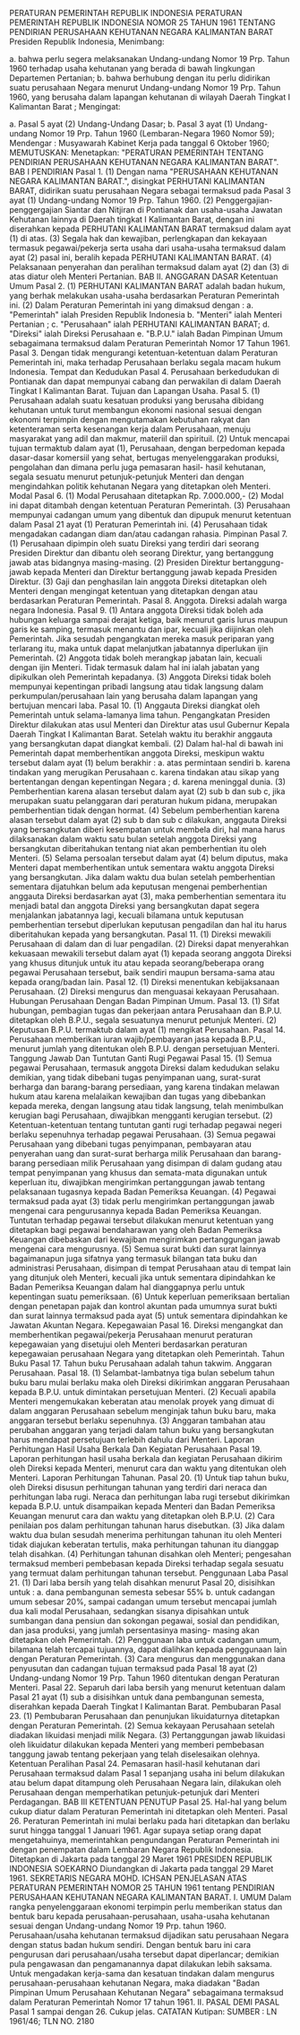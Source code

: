  PERATURAN PEMERINTAH REPUBLIK INDONESIA PERATURAN PEMERINTAH REPUBLIK INDONESIA NOMOR 25 TAHUN 1961 TENTANG PENDIRIAN PERUSAHAAN KEHUTANAN NEGARA KALIMANTAN BARAT Presiden Republik Indonesia,
Menimbang:

a. bahwa perlu segera melaksanakan Undang-undang Nomor 19 Prp. Tahun 1960 terhadap usaha kehutanan yang berada di bawah lingkungan Departemen Pertanian;
b. bahwa berhubung dengan itu perlu didirikan suatu perusahaan Negara menurut Undang-undang Nomor 19 Prp. Tahun 1960, yang berusaha dalam lapangan kehutanan di wilayah Daerah Tingkat I Kalimantan Barat ;
Mengingat:

a. Pasal 5 ayat (2) Undang-Undang Dasar;
b. Pasal 3 ayat (1) Undang-undang Nomor 19 Prp. Tahun 1960 (Lembaran-Negara 1960 Nomor 59); Mendengar : Musyawarah Kabinet Kerja pada tanggal 6 Oktober 1960;
MEMUTUSKAN:
 Menetapkan: "PERATURAN PEMERINTAH TENTANG PENDIRIAN PERUSAHAAN KEHUTANAN NEGARA KALIMANTAN BARAT".
BAB I PENDIRIAN Pasal 1.
(1) Dengan nama "PERUSAHAAN KEHUTANAN NEGARA KALIMANTAN BARAT.", disingkat PERHUTANI KALIMANTAN BARAT, didirikan suatu perusahaan Negara sebagai termaksud pada Pasal 3 ayat (1) Undang-undang Nomor 19 Prp. Tahun 1960.
(2) Penggergajian-penggergajian Siantar dan Nitjiran di Pontianak dan usaha-usaha Jawatan Kehutanan lainnya di Daerah tingkat I Kalimantan Barat, dengan ini diserahkan kepada PERHUTANI KALIMANTAN BARAT termaksud dalam ayat (1) di atas.
(3) Segala hak dan kewajiban, perlengkapan dan kekayaan termasuk pegawai/pekerja serta usaha dari usaha-usaha termaksud dalam ayat (2) pasal ini, beralih kepada PERHUTANI KALIMANTAN BARAT.
(4) Pelaksanaan penyerahan dan peralihan termaksud dalam ayat (2) dan (3) di atas diatur oleh Menteri Pertanian. BAB II. ANGGARAN DASAR Ketentuan Umum Pasal 2.
(1) PERHUTANI KALIMANTAN BARAT adalah badan hukum, yang berhak melakukan usaha-usaha berdasarkan Peraturan Pemerintah ini.
(2) Dalam Peraturan Pemerintah ini yang dimaksud dengan :
a. "Pemerintah" ialah Presiden Republik Indonesia b. "Menteri" ialah Menteri Pertanian ;
c. "Perusahaan" ialah PERHUTANI KALIMANTAN BARAT;
d. "Direksi" ialah Direksi Perusahaan e. "B.P.U." ialah Badan Pimpinan Umum sebagaimana termaksud dalam Peraturan Pemerintah Nomor 17 Tahun 1961. Pasal 3. Dengan tidak mengurangi ketentuan-ketentuan dalam Peraturan Pemerintah ini, maka terhadap Perusahaan berlaku segala macam hukum Indonesia. Tempat dan Kedudukan Pasal 4. Perusahaan berkedudukan di Pontianak dan dapat mempunyai cabang dan perwakilan di dalam Daerah Tingkat I Kalimantan Barat. Tujuan dan Lapangan Usaha. Pasal 5.
(1) Perusahaan adalah suatu kesatuan produksi yang berusaha dibidang kehutanan untuk turut membangun ekonomi nasional sesuai dengan ekonomi terpimpin dengan mengutamakan kebutuhan rakyat dan ketenteraman serta kesenangan kerja dalam Perusahaan, menuju masyarakat yang adil dan makmur, materiil dan spirituil.
(2) Untuk mencapai tujuan termaktub dalam ayat (1), Perusahaan, dengan berpedoman kepada dasar-dasar komersiil yang sehat, bertugas menyelenggarakan produksi, pengolahan dan dimana perlu juga pemasaran hasil- hasil kehutanan, segala sesuatu menurut petunjuk-petunjuk Menteri dan dengan mengindahkan politik kehutanan Negara yang ditetapkan oleh Menteri. Modal Pasal 6.
(1) Modal Perusahaan ditetapkan Rp. 7.000.000,- (2) Modal ini dapat ditambah dengan ketentuan Peraturan Pemerintah.
(3) Perusahaan mempunyai cadangan umum yang dibentuk dan dipupuk menurut ketentuan dalam Pasal 21 ayat (1) Peraturan Pemerintah ini.
(4) Perusahaan tidak mengadakan cadangan diam dan/atau cadangan rahasia. Pimpinan Pasal 7.
(1) Perusahaan dipimpin oleh suatu Direksi yang terdiri dari seorang Presiden Direktur dan dibantu oleh seorang Direktur, yang bertanggung jawab atas bidangnya masing-masing.
(2) Presiden Direktur bertanggung-jawab kepada Menteri dan Direktur bertanggung jawab kepada Presiden Direktur.
(3) Gaji dan penghasilan lain anggota Direksi ditetapkan oleh Menteri dengan mengingat ketentuan yang ditetapkan dengan atau berdasarkan Peraturan Pemerintah. Pasal 8. Anggota. Direksi adalah warga negara Indonesia. Pasal 9.
(1) Antara anggota Direksi tidak boleh ada hubungan keluarga sampai derajat ketiga, baik menurut garis lurus maupun garis ke samping, termasuk menantu dan ipar, kecuali jika diijinkan oleh Pemerintah. Jika sesudah pengangkatan mereka masuk periparan yang terlarang itu, maka untuk dapat melanjutkan jabatannya diperlukan ijin Pemerintah.
(2) Anggota tidak boleh merangkap jabatan lain, kecuali dengan ijin Menteri. Tidak termasuk dalam hal ini ialah jabatan yang dipikulkan oleh Pemerintah kepadanya.
(3) Anggota Direksi tidak boleh mempunyai kepentingan pribadi langsung atau tidak langsung dalam perkumpulan/perusahaan lain yang berusaha dalam lapangan yang bertujuan mencari laba. Pasal 10.
(1) Anggauta Direksi diangkat oleh Pemerintah untuk selama-lamanya lima tahun. Pengangkatan Presiden Direktur dilakukan atas usul Menteri dan Direktur atas usul Gubernur Kepala Daerah Tingkat I Kalimantan Barat. Setelah waktu itu berakhir anggauta yang bersangkutan dapat diangkat kembali.
(2) Dalam hal-hal di bawah ini Pemerintah dapat memberhentikan anggota Direksi, meskipun waktu tersebut dalam ayat (1) belum berakhir :
a. atas permintaan sendiri b. karena tindakan yang merugikan Perusahaan c. karena tindakan atau sikap yang bertentangan dengan kepentingan Negara ;
d. karena meninggal dunia.
(3) Pemberhentian karena alasan tersebut dalam ayat (2) sub b dan sub c, jika merupakan suatu pelanggaran dari peraturan hukum pidana, merupakan pemberhentian tidak dengan hormat.
(4) Sebelum pemberhentian karena alasan tersebut dalam ayat (2) sub b dan sub c dilakukan, anggauta Direksi yang bersangkutan diberi kesempatan untuk membela diri, hal mana harus dilaksanakan dalam waktu satu bulan setelah anggota Direksi yang bersangkutan diberitahukan tentang niat akan pemberhentian itu oleh Menteri.
(5) Selama persoalan tersebut dalam ayat (4) belum diputus, maka Menteri dapat memberhentikan untuk sementara waktu anggota Direksi yang bersangkutan. Jika dalam waktu dua bulan setelah pemberhentian sementara dijatuhkan belum ada keputusan mengenai pemberhentian anggauta Direksi berdasarkan ayat (3), maka pemberhentian sementara itu menjadi batal dan anggota Direksi yang bersangkutan dapat segera menjalankan jabatannya lagi, kecuali bilamana untuk keputusan pemberhentian tersebut diperlukan keputusan pengadilan dan hal itu harus diberitahukan kepada yang bersangkutan. Pasal 11.
(1) Direksi mewakili Perusahaan di dalam dan di luar pengadilan.
(2) Direksi dapat menyerahkan kekuasaan mewakili tersebut dalam ayat (1) kepada seorang anggota Direksi yang khusus ditunjuk untuk itu atau kepada seorang/beberapa orang pegawai Perusahaan tersebut, baik sendiri maupun bersama-sama atau kepada orang/badan lain. Pasal 12.
(1) Direksi menentukan kebijaksanaan Perusahaan.
(2) Direksi mengurus dan menguasai kekayaan Perusahaan. Hubungan Perusahaan Dengan Badan Pimpinan Umum. Pasal 13.
(1) Sifat hubungan, pembagian tugas dan pekerjaan antara Perusahaan dan B.P.U. ditetapkan oleh B.P.U., segala sesuatunya menurut petunjuk Menteri.
(2) Keputusan B.P.U. termaktub dalam ayat (1) mengikat Perusahaan. Pasal 14. Perusahaan memberikan iuran wajib/pembayaran jasa kepada B.P.U., menurut jumlah yang ditentukan oleh B.P.U. dengan persetujuan Menteri. Tanggung Jawab Dan Tuntutan Ganti Rugi Pegawai Pasal 15.
(1) Semua pegawai Perusahaan, termasuk anggota Direksi dalam kedudukan selaku demikian, yang tidak dibebani tugas penyimpanan uang, surat-surat berharga dan barang-barang persediaan, yang karena tindakan melawan hukum atau karena melalaikan kewajiban dan tugas yang dibebankan kepada mereka, dengan langsung atau tidak langsung, telah menimbulkan kerugian bagi Perusahaan, diwajibkan mengganti kerugian tersebut.
(2) Ketentuan-ketentuan tentang tuntutan ganti rugi terhadap pegawai negeri berlaku sepenuhnya terhadap pegawai Perusahaan.
(3) Semua pegawai Perusahaan yang dibebani tugas penyimpanan, pembayaran atau penyerahan uang dan surat-surat berharga milik Perusahaan dan barang- barang persediaan milik Perusahaan yang disimpan di dalam gudang atau tempat penyimpanan yang khusus dan semata-mata digunakan untuk keperluan itu, diwajibkan mengirimkan pertanggungan jawab tentang pelaksanaan tugasnya kepada Badan Pemeriksa Keuangan.
(4) Pegawai termaksud pada ayat (3) tidak perlu mengirimkan pertanggungan jawab mengenai cara pengurusannya kepada Badan Pemeriksa Keuangan. Tuntutan terhadap pegawai tersebut dilakukan menurut ketentuan yang ditetapkan bagi pegawai bendaharawan yang oleh Badan Pemeriksa Keuangan dibebaskan dari kewajiban mengirimkan pertanggungan jawab mengenai cara mengurusnya.
(5) Semua surat bukti dan surat lainnya bagaimanapun juga sifatnya yang termasuk bilangan tata buku dan administrasi Perusahaan, disimpan di tempat Perusahaan atau di tempat lain yang ditunjuk oleh Menteri, kecuali jika untuk sementara dipindahkan ke Badan Pemeriksa Keuangan dalam hal dianggapnya perlu untuk kepentingan suatu pemeriksaan.
(6) Untuk keperluan pemeriksaan bertalian dengan penetapan pajak dan kontrol akuntan pada umumnya surat bukti dan surat lainnya termaksud pada ayat (5) untuk sementara dipindahkan ke Jawatan Akuntan Negara. Kepegawaian Pasal 16. Direksi mengangkat dan memberhentikan pegawai/pekerja Perusahaan menurut peraturan kepegawaian yang disetujui oleh Menteri berdasarkan peraturan kepegawaian perusahaan Negara yang ditetapkan oleh Pemerintah. Tahun Buku Pasal 17. Tahun buku Perusahaan adalah tahun takwim. Anggaran Perusahaan. Pasal 18.
(1) Selambat-lambatnya tiga bulan sebelum tahun buku baru mulai berlaku maka oleh Direksi dikirimkan anggaran Perusahaan kepada B.P.U. untuk dimintakan persetujuan Menteri.
(2) Kecuali apabila Menteri mengemukakan keberatan atau menolak proyek yang dimuat di dalam anggaran Perusahaan sebelum menginjak tahun buku baru, maka anggaran tersebut berlaku sepenuhnya.
(3) Anggaran tambahan atau perubahan anggaran yang terjadi dalam tahun buku yang bersangkutan harus mendapat persetujuan terlebih dahulu dari Menteri. Laporan Perhitungan Hasil Usaha Berkala Dan Kegiatan Perusahaan Pasal 19. Laporan perhitungan hasil usaha berkala dan kegiatan Perusahaan dikirim oleh Direksi kepada Menteri, menurut cara dan waktu yang ditentukan oleh Menteri. Laporan Perhitungan Tahunan. Pasal 20.
(1) Untuk tiap tahun buku, oleh Direksi disusun perhitungan tahunan yang terdiri dari neraca dan perhitungan laba rugi. Neraca dan perhitungan laba rugi tersebut dikirimkan kepada B.P.U. untuk disampaikan kepada Menteri dan Badan Pemeriksa Keuangan menurut cara dan waktu yang ditetapkan oleh B.P.U.
(2) Cara penilaian pos dalam perhitungan tahunan harus disebutkan.
(3) Jika dalam waktu dua bulan sesudah menerima perhitungan tahunan itu oleh Menteri tidak diajukan keberatan tertulis, maka perhitungan tahunan itu dianggap telah disahkan.
(4) Perhitungan tahunan disahkan oleh Menteri; pengesahan termaksud memberi pembebasan kepada Direksi terhadap segala sesuatu yang termuat dalam perhitungan tahunan tersebut. Penggunaan Laba Pasal 21.
(1) Dari laba bersih yang telah disahkan menurut Pasal 20, disisihkan untuk :
a. dana pembangunan semesta sebesar 55% b. untuk cadangan umum sebesar 20%, sampai cadangan umum tersebut mencapai jumlah dua kali modal Perusahaan, sedangkan sisanya dipisahkan untuk sumbangan dana pensiun dan sokongan pegawai, sosial dan pendidikan, dan jasa produksi, yang jumlah persentasinya masing- masing akan ditetapkan oleh Pemerintah.
(2) Penggunaan laba untuk cadangan umum, bilamana telah tercapai tujuannya, dapat dialihkan kepada penggunaan lain dengan Peraturan Pemerintah.
(3) Cara mengurus dan menggunakan dana penyusutan dan cadangan tujuan termaksud pada Pasal 18 ayat (2) Undang-undang Nomor 19 Prp. Tahun 1960 ditentukan dengan Peraturan Menteri. Pasal 22. Separuh dari laba bersih yang menurut ketentuan dalam Pasal 21 ayat (1) sub a disisihkan untuk dana pembangunan semesta, diserahkan kepada Daerah Tingkat I Kalimantan Barat. Pembubaran Pasal 23.
(1) Pembubaran Perusahaan dan penunjukan likuidaturnya ditetapkan dengan Peraturan Pemerintah.
(2) Semua kekayaan Perusahaan setelah diadakan likuidasi menjadi milik Negara.
(3) Pertanggungan jawab likuidasi oleh likuidatur dilakukan kepada Menteri yang memberi pembebasan tanggung jawab tentang pekerjaan yang telah diselesaikan olehnya. Ketentuan Peralihan Pasal 24. Pemasaran hasil-hasil kehutanan dari Perusahaan termaksud dalam Pasal 1 sepanjang usaha ini belum dilakukan atau belum dapat ditampung oleh Perusahaan Negara lain, dilakukan oleh Perusahaan dengan memperhatikan petunjuk-petunjuk dari Menteri Perdagangan.
BAB III KETENTUAN PENUTUP Pasal 25. Hal-hal yang belum cukup diatur dalam Peraturan Pemerintah ini ditetapkan oleh Menteri. Pasal 26. Peraturan Pemerintah ini mulai berlaku pada hari ditetapkan dan berlaku surut hingga tanggal 1 Januari 1961. Agar supaya setiap orang dapat mengetahuinya, memerintahkan pengundangan Peraturan Pemerintah ini dengan penempatan dalam Lembaran Negara Republik Indonesia. Ditetapkan di Jakarta pada tanggal 29 Maret 1961 PRESIDEN REPUBLIK INDONESIA SOEKARNO Diundangkan di Jakarta pada tanggal 29 Maret 1961. SEKRETARIS NEGARA MOHD. ICHSAN PENJELASAN ATAS PERATURAN PEMERINTAH NOMOR 25 TAHUN 1961 tentang PENDIRIAN PERUSAHAAN KEHUTANAN NEGARA KALIMANTAN BARAT. I. UMUM Dalam rangka penyelenggaraan ekonomi terpimpin perlu memberikan status dan bentuk baru kepada perusahaan-perusahaan, usaha-usaha kehutanan sesuai dengan Undang-undang Nomor 19 Prp. tahun 1960. Perusahaan/usaha kehutanan termaksud dijadikan satu perusahaan Negara dengan status badan hukum sendiri. Dengan bentuk baru ini cara pengurusan dari perusahaan/usaha tersebut dapat diperlancar; demikian pula pengawasan dan pengamanannya dapat dilakukan lebih saksama. Untuk mengadakan kerja-sama dan kesatuan tindakan dalam mengurus perusahaan-perusahaan kehutanan Negara, maka diadakan "Badan Pimpinan Umum Perusahaan Kehutanan Negara" sebagaimana termaksud dalam Peraturan Pemerintah Nomor 17 tahun 1961. II. PASAL DEMI PASAL Pasal 1 sampai dengan 26. Cukup jelas. CATATAN Kutipan: SUMBER : LN 1961/46; TLN NO. 2180